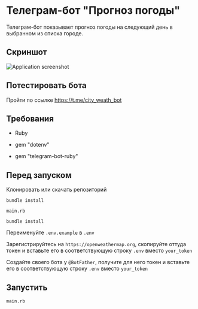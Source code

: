 # Телеграм-бот "Прогноз погоды"
Телеграм-бот показывает прогноз погоды на следующий день в выбранном из списка городе.

## Скриншот
![Application screenshot](https://github.com/dmentry/WeatherForecastBot/blob/master/Screenshot.jpg)

## Потестировать бота
Пройти по ссылке
https://t.me/city_weath_bot

## Требования
* Ruby

* gem "dotenv"

* gem "telegram-bot-ruby"

## Перед запуском
Клонировать или скачать репозиторий

```
bundle install
```

```
main.rb
```

```
bundle install
```

Переименуйте `.env.example` в `.env`

Зарегистрируйтесь на `https://openweathermap.org`, скопируйте оттуда токен и вставьте его в соответствующую строку `.env` вместо `your_token`

Создайте своего бота у `@BotFather`, получите для него токен и вставьте его в соответствующую строку `.env` вместо `your_token`

## Запустить
```
main.rb
```
